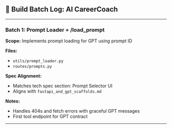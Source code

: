 ## 🔨 Build Batch Log: AI CareerCoach

---

### Batch 1: Prompt Loader + /load_prompt

**Scope:** Implements prompt loading for GPT using prompt ID

**Files:**
- `utils/prompt_loader.py`
- `routes/prompts.py`

**Spec Alignment:**
- Matches tech spec section: Prompt Selector UI
- Aligns with `fastapi_and_gpt_scaffolds.md`

**Notes:**
- Handles 404s and fetch errors with graceful GPT messages
- First tool endpoint for GPT contract

---